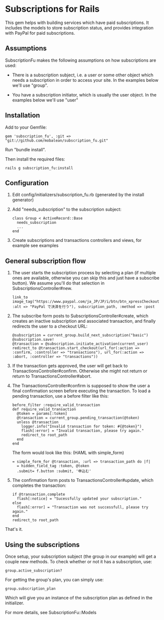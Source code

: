 # Subscriptions for Rails

This gem helps with building services which have paid subscriptions. It includes the models to store subscription status, and provides integration with PayPal for paid subscriptions.

## Assumptions

SubscriptionFu makes the following assumptions on how subscriptions are used:

 * There is a subscription subject, i.e. a user or some other object which needs a subscription in order to access your site. In the examples below we'll use "group".

 * You have a subscription initiator, which is usually the user object. In the examples below we'll use "user"

## Installation

Add to your Gemfile:

    gem 'subscription_fu', :git => "git://github.com/mobalean/subscription_fu.git"

Run "bundle install".

Then install the required files:

    rails g subscription_fu:install

## Configuration

 1. Edit config/initializers/subscription\_fu.rb (generated by the install generator)

 2. Add "needs\_subscription" to the subscription subject:

        class Group < ActiveRecord::Base
          needs_subscription
          ...
        end

 3. Create subscriptions and transactions controllers and views, for example see examples

## General subscription flow

 1. The user starts the subscription process by selecting a plan (if multiple ones are available, otherwise you can skip this and just have a subscribe button). We assume you'll do that selection in SubscriptionsController#new.

        link_to image_tag("https://www.paypal.com/ja_JP/JP/i/btn/btn_xpressCheckout.gif", :alt => "PayPal で決済を行う"), subscription_path, :method => :post

 2. The subscribe form posts to SubscriptionsController#create, which creates an inactive subscription and associated transaction, and finally redirects the user to a checkout URL:

        @subscription = current_group.build_next_subscription("basic")
        @subscription.save!
        @transaction = @subscription.initiate_activation(current_user)
        redirect_to @transaction.start_checkout(url_for(:action => :confirm, :controller => "transactions"), url_for(:action => :abort, :controller => "transactions"))

 3. If the transaction gets approved, the user will get back to TransactionsController#confirm. Otherwise she might not return or return to TransactionsController#abort.

 4. The TransactionsController#confirm is supposed to show the user a final confirmation screen before executing the transaction. To load a pending transaction, use a before filter like this:

        before_filter :require_valid_transaction
        def require_valid_transaction
          @token = params[:token]
          @transaction = current_group.pending_transaction(@token)
          unless @transaction
            logger.info("Invalid transaction for token: #{@token}")
            flash[:error] = "Invalid transaction, please try again."
            redirect_to root_path
          end
        end

    The form would look like this: (HAML with simple_form)

        = simple_form_for @transaction, :url => transaction_path do |f|
          = hidden_field_tag :token, @token
          .submit= f.button :submit, '申込む'

 5. The confirmation form posts to TransactionsController#update, which completes the transaction:

        if @transaction.complete
          flash[:notice] = "Sucessfully updated your subscription."
        else
          flash[:error] = "Transaction was not successfull, please try again."
        end
        redirect_to root_path

That's it.

## Using the subscriptions

Once setup, your subscription subject (the group in our example) will get a couple new methods. To check whether or not it has a subscription, use:

    group.active_subscription?

For getting the group's plan, you can simply use:

    group.subscription_plan

Which will give you an instance of the subscription plan as defined in the initializer.

For more details, see SubscriptionFu::Models

